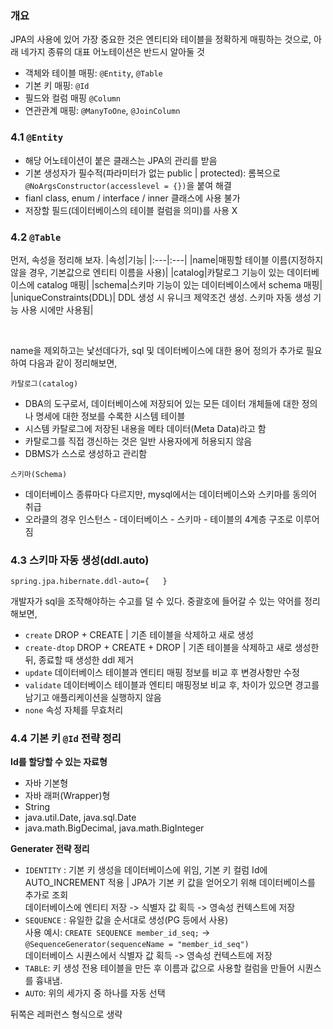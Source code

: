 ### 개요
JPA의 사용에 있어 가장 중요한 것은 엔티티와 테이블을 정확하게 매핑하는 것으로, 아래 네가지 종류의 대표 어노테이션은 반드시 알아둘 것  
- 객체와 테이블 매핑: `@Entity`, `@Table`
- 기본 키 매핑: `@Id`
- 필드와 컬럼 매핑 `@Column`
- 연관관계 매핑: `@ManyToOne`, `@JoinColumn`


### 4.1 `@Entity`
- 해당 어노테이션이 붙은 클래스는 JPA의 관리를 받음
- 기본 생성자가 필수적(파라미터가 없는 public | protected): 롬복으로 `@NoArgsConstructor(accesslevel = {})`을 붙여 해결
- fianl class, enum / interface / inner 클래스에 사용 불가
- 저장할 필드(데이터베이스의 테이블 컬럼을 의미)를 사용 X

### 4.2 `@Table`
먼저, 속성을 정리해 보자.
|속성|기능|
|:---|:---|
|name|매핑할 테이블 이름(지정하지 않을 경우, 기본값으로 엔티티 이름을 사용)|
|catalog|카탈로그 기능이 있는 데이터베이스에 catalog 매핑|
|schema|스키마 기능이 있는 데이터베이스에서 schema 매핑|
|uniqueConstraints(DDL)| DDL 생성 시 유니크 제약조건 생성. 스키마 자동 생성 기능 사용 시에만 사용됨|

<br />

name을 제외하고는 낯선데다가, sql 및 데이터베이스에 대한 용어 정의가 추가로 필요하여 다음과 같이 정리해보면, <br />

`카탈로그(catalog)`
- DBA의 도구로서, 데이터베이스에 저장되어 있는 모든 데이터 개체들에 대한 정의나 명세에 대한 정보를 수록한 시스템 테이블
- 시스템 카탈로그에 저장된 내용을 메타 데이터(Meta Data)라고 함
- 카탈로그를 직접 갱신하는 것은 일반 사용자에게 허용되지 않음
- DBMS가 스스로 생성하고 관리함

`스키마(Schema)`
- 데이터베이스 종류마다 다르지만, mysql에서는 데이터베이스와 스키마를 동의어 취급
- 오라클의 경우 인스턴스 - 데이터베이스 - 스키마 - 테이블의 4계층 구조로 이루어짐

### 4.3 스키마 자동 생성(ddl.auto)
```properties
spring.jpa.hibernate.ddl-auto={   }
```
개발자가 sql을 조작해야하는 수고를 덜 수 있다. 중괄호에 들어갈 수 있는 약어를 정리해보면,
- `create` DROP + CREATE | 기존 테이블을 삭제하고 새로 생성
- `create-dtop` DROP + CREATE + DROP | 기존 테이블을 삭제하고 새로 생성한 뒤, 종료할 때 생성한 ddl 제거
- `update` 데이터베이스 테이블과 엔티티 매핑 정보를 비교 후 변경사항만 수정
- `validate` 데이터베이스 테이블과 엔티티 매핑정보 비교 후, 차이가 있으면 경고를 남기고 애플리케이션을 실행하지 않음
- `none` 속성 자체를 무효처리

### 4.4 기본 키 `@Id` 전략 정리
**Id를 할당할 수 있는 자료형**
- 자바 기본형
- 자바 래퍼(Wrapper)형
- String
- java.util.Date, java.sql.Date
- java.math.BigDecimal, java.math.BigInteger

**Generater 전략 정리**
- `IDENTITY` : 기본 키 생성을 데이터베이스에 위임, 기본 키 컬럼 Id에 AUTO_INCREMENT 적용
| JPA가 기본 키 값을 얻어오기 위해 데이터베이스를 추가로 조회  
데이터베이스에 엔티티 저장 -> 식별자 값 획득 -> 영속성 컨텍스트에 저장
- `SEQUENCE` : 유일한 값을 순서대로 생성(PG 등에서 사용)  
사용 예시: `CREATE SEQUENCE member_id_seq;` -> `@SequenceGenerator(sequenceName = "member_id_seq")`  
데이터베이스 시퀀스에서 식별자 값 획득 -> 영속성 컨텍스트에 저장
- `TABLE`: 키 생성 전용 테이블을 만든 후 이름과 값으로 사용할 컬럼을 만들어 시퀀스를 흉내냄.
- `AUTO`: 위의 세가지 중 하나를 자동 선택


뒤쪽은 레퍼런스 형식으로 생략
